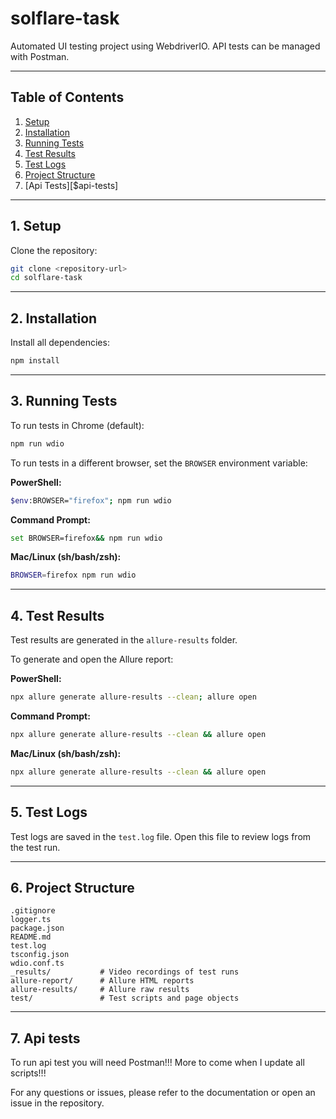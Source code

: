 # solflare-task

Automated UI testing project using WebdriverIO. API tests can be managed with Postman.

---

## Table of Contents

1. [Setup](#setup)
2. [Installation](#installation)
3. [Running Tests](#running-tests)
4. [Test Results](#test-results)
5. [Test Logs](#test-logs)
6. [Project Structure](#project-structure)
7. [Api Tests][$api-tests]

---

## 1. Setup

Clone the repository:
```sh
git clone <repository-url>
cd solflare-task
```

---

## 2. Installation

Install all dependencies:
```sh
npm install
```

---

## 3. Running Tests

To run tests in Chrome (default):
```sh
npm run wdio
```

To run tests in a different browser, set the `BROWSER` environment variable:

**PowerShell:**
```sh
$env:BROWSER="firefox"; npm run wdio
```

**Command Prompt:**
```sh
set BROWSER=firefox&& npm run wdio
```

**Mac/Linux (sh/bash/zsh):**
```sh
BROWSER=firefox npm run wdio
```

---

## 4. Test Results

Test results are generated in the `allure-results` folder.

To generate and open the Allure report:

**PowerShell:**
```sh
npx allure generate allure-results --clean; allure open
```

**Command Prompt:**
```sh
npx allure generate allure-results --clean && allure open
```

**Mac/Linux (sh/bash/zsh):**
```sh
npx allure generate allure-results --clean && allure open
```

---

## 5. Test Logs

Test logs are saved in the `test.log` file. Open this file to review logs from the test run.

---

## 6. Project Structure

```
.gitignore
logger.ts
package.json
README.md
test.log
tsconfig.json
wdio.conf.ts
_results/           # Video recordings of test runs
allure-report/      # Allure HTML reports
allure-results/     # Allure raw results
test/               # Test scripts and page objects
```

---

## 7. Api tests

To run api test you will need Postman!!! More to come when I update all scripts!!!

For any questions or issues, please refer to the documentation or open an issue in the repository.